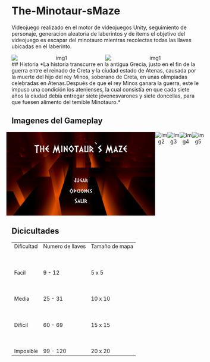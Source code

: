 # The-Minotaur-sMaze 
Videojuego realizado en el motor de videojuegos Unity, seguimiento de personaje, generacion aleatoria de laberintos y de items el objetivo del videojuego es escapar del minotauro mientras recolectas todas las llaves ubicadas en el laberinto.
<div  align="center" style="display:flex;justify-content:center;">
<img alt="img1" src="https://raw.githubusercontent.com/JairPrada/The-Minotaur-sMaze/master/Work%20in%20progress.png" width="400"/>
<img alt="img1" src="https://github.com/JairPrada/The-Minotaur-sMaze/blob/master/Work%20in%20progress%201%20(1).png" width="400"/>
</div>
## Historia
*La historia transcurre en la antigua Grecia, justo en el fin de la guerra entre el reinado de Creta y la ciudad estado de Atenas, causada por la muerte del hijo del rey Minos,
soberano de Creta, en unas olimpiadas celebradas en Atenas.Después de que el rey Minos ganara la guerra, este le impuso una condición los atenienses, la cual consistía en que 
cada siete años la ciudad debía entregar siete jóvenesvarones y siete doncellas, para que fuesen alimento del
temible Minotauro.*

## Imagenes del Gameplay

<div  align="center" style="display:flex;justify-content:center;">
<img alt="img1" src="https://github.com/JairPrada/The-Minotaur-sMaze/blob/master/img/1.PNG" width="400"/>
<img alt="img2" src="https://github.com/JairPrada/The-Minotaur-sMaze/blob/master/img/2.PNG" width="400"/>
<img alt="img3" src="https://github.com/JairPrada/The-Minotaur-sMaze/blob/master/img/3.PNG" width="400"/>
<img alt="img4" src="https://github.com/JairPrada/The-Minotaur-sMaze/blob/master/img/4.PNG" width="400"/>
<img alt="img5" src="https://github.com/JairPrada/The-Minotaur-sMaze/blob/master/img/5.PNG" width="400"/>
</div>

## **Dicicultades**

<table   >
  <tr >
    <td >Dificultad</td>
    <td >Numero de llaves</td>
    <td >Tamaño de mapa</td>
  </tr>
  <tr>
    <td  style="padding-top: 50px;">Facil</td>
    <td  style="padding-top: 50px;">9 - 12</td>
    <td  style="padding-top: 50px;">5 x 5</td>
  </tr>
  <tr>
    <td  style="padding-top: 50px;">Media</td>
    <td  style="padding-top: 50px;">25 - 31</td>
    <td  style="padding-top: 50px;">10 x 10</td>
  </tr>
  <tr>
    <td  style="padding-top: 50px;">Dificil</td>
    <td  style="padding-top: 50px;">60 - 69</td>
    <td  style="padding-top: 50px;">15 x 15</td>
  </tr>
  <tr>
    <td  style="padding-top: 50px;">Imposible</td>
    <td  style="padding-top: 50px;">99 - 120</td>
    <td  style="padding-top: 50px;">20 x 20</td>
  </tr>
</table>
